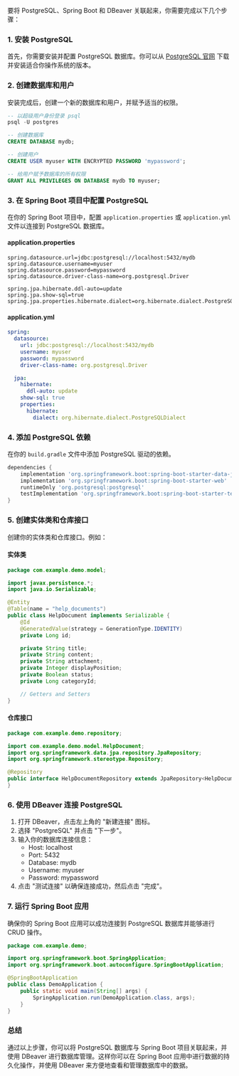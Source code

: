 要将 PostgreSQL、Spring Boot 和 DBeaver 关联起来，你需要完成以下几个步骤：

### 1. 安装 PostgreSQL

首先，你需要安装并配置 PostgreSQL 数据库。你可以从 [PostgreSQL 官网](https://www.postgresql.org/download/) 下载并安装适合你操作系统的版本。

### 2. 创建数据库和用户

安装完成后，创建一个新的数据库和用户，并赋予适当的权限。

```sql
-- 以超级用户身份登录 psql
psql -U postgres

-- 创建数据库
CREATE DATABASE mydb;

-- 创建用户
CREATE USER myuser WITH ENCRYPTED PASSWORD 'mypassword';

-- 给用户赋予数据库的所有权限
GRANT ALL PRIVILEGES ON DATABASE mydb TO myuser;
```

### 3. 在 Spring Boot 项目中配置 PostgreSQL

在你的 Spring Boot 项目中，配置 `application.properties` 或 `application.yml` 文件以连接到 PostgreSQL 数据库。

#### application.properties

```properties
spring.datasource.url=jdbc:postgresql://localhost:5432/mydb
spring.datasource.username=myuser
spring.datasource.password=mypassword
spring.datasource.driver-class-name=org.postgresql.Driver

spring.jpa.hibernate.ddl-auto=update
spring.jpa.show-sql=true
spring.jpa.properties.hibernate.dialect=org.hibernate.dialect.PostgreSQLDialect
```

#### application.yml

```yaml
spring:
  datasource:
    url: jdbc:postgresql://localhost:5432/mydb
    username: myuser
    password: mypassword
    driver-class-name: org.postgresql.Driver

  jpa:
    hibernate:
      ddl-auto: update
    show-sql: true
    properties:
      hibernate:
        dialect: org.hibernate.dialect.PostgreSQLDialect
```

### 4. 添加 PostgreSQL 依赖

在你的 `build.gradle` 文件中添加 PostgreSQL 驱动的依赖。

```groovy
dependencies {
    implementation 'org.springframework.boot:spring-boot-starter-data-jpa'
    implementation 'org.springframework.boot:spring-boot-starter-web'
    runtimeOnly 'org.postgresql:postgresql'
    testImplementation 'org.springframework.boot:spring-boot-starter-test'
}
```

### 5. 创建实体类和仓库接口

创建你的实体类和仓库接口。例如：

#### 实体类

```java
package com.example.demo.model;

import javax.persistence.*;
import java.io.Serializable;

@Entity
@Table(name = "help_documents")
public class HelpDocument implements Serializable {
    @Id
    @GeneratedValue(strategy = GenerationType.IDENTITY)
    private Long id;

    private String title;
    private String content;
    private String attachment;
    private Integer displayPosition;
    private Boolean status;
    private Long categoryId;

    // Getters and Setters
}
```

#### 仓库接口

```java
package com.example.demo.repository;

import com.example.demo.model.HelpDocument;
import org.springframework.data.jpa.repository.JpaRepository;
import org.springframework.stereotype.Repository;

@Repository
public interface HelpDocumentRepository extends JpaRepository<HelpDocument, Long> {
}
```

### 6. 使用 DBeaver 连接 PostgreSQL

1. 打开 DBeaver，点击左上角的 "新建连接" 图标。
2. 选择 "PostgreSQL" 并点击 "下一步"。
3. 输入你的数据库连接信息：
   - Host: localhost
   - Port: 5432
   - Database: mydb
   - Username: myuser
   - Password: mypassword
4. 点击 "测试连接" 以确保连接成功，然后点击 "完成"。

### 7. 运行 Spring Boot 应用

确保你的 Spring Boot 应用可以成功连接到 PostgreSQL 数据库并能够进行 CRUD 操作。

```java
package com.example.demo;

import org.springframework.boot.SpringApplication;
import org.springframework.boot.autoconfigure.SpringBootApplication;

@SpringBootApplication
public class DemoApplication {
    public static void main(String[] args) {
        SpringApplication.run(DemoApplication.class, args);
    }
}
```

### 总结

通过以上步骤，你可以将 PostgreSQL 数据库与 Spring Boot 项目关联起来，并使用 DBeaver 进行数据库管理。这样你可以在 Spring Boot 应用中进行数据的持久化操作，并使用 DBeaver 来方便地查看和管理数据库中的数据。
